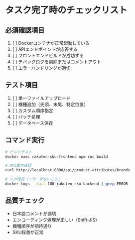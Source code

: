 # タスク完了時のチェックリスト

## 必須確認項目
1. [ ] Dockerコンテナが正常起動している
2. [ ] APIエンドポイントが応答する
3. [ ] フロントエンドビルドが成功する
4. [ ] デバッグログを削除またはコメントアウト
5. [ ] エラーハンドリングが適切

## テスト項目
1. [ ] 単一ファイルアップロード
2. [ ] 機種追加（先頭、末尾、特定位置）
3. [ ] カスタム順序指定
4. [ ] バッチ処理
5. [ ] データベース保存

## コマンド実行
```bash
# ビルドテスト
docker exec rakuten-sku-frontend npm run build

# API動作確認
curl http://localhost:8000/api/product-attributes/brands

# ログ確認（エラーがないこと）
docker logs --tail 100 rakuten-sku-backend | grep ERROR
```

## 品質チェック
- 日本語コメントが適切
- エンコーディング処理が正しい（Shift-JIS）
- 機種順序が期待通り
- SKU採番が正常